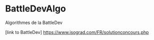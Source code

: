 # BattleDevAlgo
Algorithmes de la BattleDev

[link to BattleDev] https://www.isograd.com/FR/solutionconcours.php